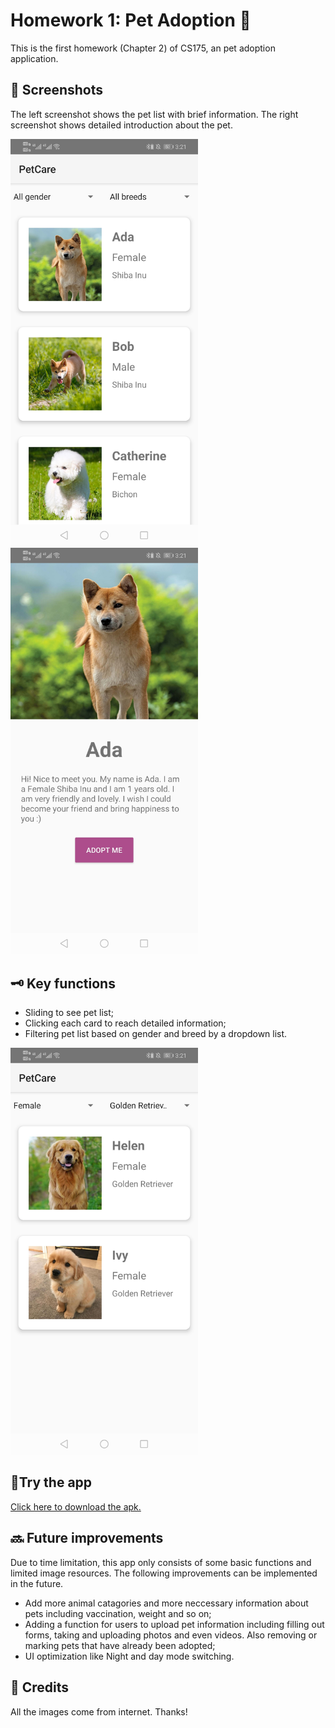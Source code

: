 # Homework 1: Pet Adoption 🐶
This is the first homework (Chapter 2) of CS175, an pet adoption application.

## 📸 Screenshots
The left screenshot shows the pet list with brief information. The right screenshot shows detailed introduction about the pet.

<p float="left">
  <img src="https://github.com/Jessie-jx/homework-LvJiaxi/blob/main/HW1_pet_adoption/Screenshots/img1.jpg" width="300"/>
  <img src="https://github.com/Jessie-jx/homework-LvJiaxi/blob/main/HW1_pet_adoption/Screenshots/img2.jpg" width="300"/>
</p>


## 🗝️ Key functions
* Sliding to see pet list;
* Clicking each card to reach detailed information;
* Filtering pet list based on gender and breed by a dropdown list.
<img src="https://github.com/Jessie-jx/homework-LvJiaxi/blob/main/HW1_pet_adoption/Screenshots/img3.jpg" width="300"/>

## 📱Try the app
[Click here to download the apk.](https://github.com/Jessie-jx/homework-LvJiaxi/releases/download/v1.0.0-alpha/PetCare.apk)

## 🔜 Future improvements
Due to time limitation, this app only consists of some basic functions and limited image resources. The following improvements can be implemented in the future.
* Add more animal catagories and more neccessary information about pets including vaccination, weight and so on;
* Adding a function for users to upload pet information including filling out forms, taking and uploading photos and even videos. Also removing or marking pets that have already been adopted;
* UI optimization like Night and day mode switching.

## 🤝 Credits
All the images come from internet. Thanks!
